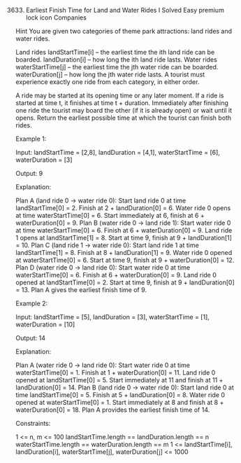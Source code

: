 3633. Earliest Finish Time for Land and Water Rides I
Solved
Easy
premium lock icon
Companies

Hint
You are given two categories of theme park attractions: land rides and water rides.

Land rides
landStartTime[i] – the earliest time the ith land ride can be boarded.
landDuration[i] – how long the ith land ride lasts.
Water rides
waterStartTime[j] – the earliest time the jth water ride can be boarded.
waterDuration[j] – how long the jth water ride lasts.
A tourist must experience exactly one ride from each category, in either order.

A ride may be started at its opening time or any later moment.
If a ride is started at time t, it finishes at time t + duration.
Immediately after finishing one ride the tourist may board the other (if it is already open) or wait until it opens.
Return the earliest possible time at which the tourist can finish both rides.

 

Example 1:

Input: landStartTime = [2,8], landDuration = [4,1], waterStartTime = [6], waterDuration = [3]

Output: 9

Explanation:​​​​​​​

Plan A (land ride 0 → water ride 0):
Start land ride 0 at time landStartTime[0] = 2. Finish at 2 + landDuration[0] = 6.
Water ride 0 opens at time waterStartTime[0] = 6. Start immediately at 6, finish at 6 + waterDuration[0] = 9.
Plan B (water ride 0 → land ride 1):
Start water ride 0 at time waterStartTime[0] = 6. Finish at 6 + waterDuration[0] = 9.
Land ride 1 opens at landStartTime[1] = 8. Start at time 9, finish at 9 + landDuration[1] = 10.
Plan C (land ride 1 → water ride 0):
Start land ride 1 at time landStartTime[1] = 8. Finish at 8 + landDuration[1] = 9.
Water ride 0 opened at waterStartTime[0] = 6. Start at time 9, finish at 9 + waterDuration[0] = 12.
Plan D (water ride 0 → land ride 0):
Start water ride 0 at time waterStartTime[0] = 6. Finish at 6 + waterDuration[0] = 9.
Land ride 0 opened at landStartTime[0] = 2. Start at time 9, finish at 9 + landDuration[0] = 13.
Plan A gives the earliest finish time of 9.

Example 2:

Input: landStartTime = [5], landDuration = [3], waterStartTime = [1], waterDuration = [10]

Output: 14

Explanation:​​​​​​​

Plan A (water ride 0 → land ride 0):
Start water ride 0 at time waterStartTime[0] = 1. Finish at 1 + waterDuration[0] = 11.
Land ride 0 opened at landStartTime[0] = 5. Start immediately at 11 and finish at 11 + landDuration[0] = 14.
Plan B (land ride 0 → water ride 0):
Start land ride 0 at time landStartTime[0] = 5. Finish at 5 + landDuration[0] = 8.
Water ride 0 opened at waterStartTime[0] = 1. Start immediately at 8 and finish at 8 + waterDuration[0] = 18.
Plan A provides the earliest finish time of 14.​​​​​​​

 

Constraints:

1 <= n, m <= 100
landStartTime.length == landDuration.length == n
waterStartTime.length == waterDuration.length == m
1 <= landStartTime[i], landDuration[i], waterStartTime[j], waterDuration[j] <= 1000